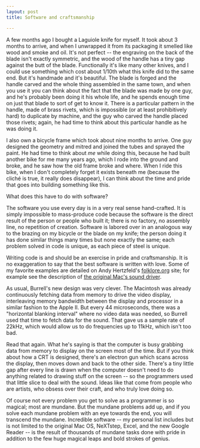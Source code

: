 ```yaml
---
layout: post
title: Software and craftsmanship

---
```

A few months ago I bought a Laguiole knife for myself. It took about 3 months to arrive, and when I unwrapped it from its packaging it smelled like wood and smoke and oil. It's not perfect -- the engraving on the back of the blade isn't exactly symmetric, and the wood of the handle has a tiny gap against the butt of the blade. Functionally it's like many other knives, and I could use something which cost about 1/10th what this knife did to the same end. But it's handmade and it's beautiful. The blade is forged and the handle carved and the whole thing assembled in the same town, and when you use it you can think about the fact that the blade was made by one guy, and he's probably been doing it his whole life, and he spends enough time on just that blade to sort of get to know it. There is a particular pattern in the handle, made of brass rivets, which is impossible \(or at least prohibitively hard\) to duplicate by machine, and the guy who carved the handle placed those rivets; again, he had time to think about this particular handle as he was doing it.  
  
I also own a bicycle frame which took about nine months to arrive. One guy designed the geometry and mitred and joined the tubes and sprayed the paint. He had time to think about _me_ while doing this, because he had built another bike for me many years ago, which I rode into the ground and broke, and he saw how the old frame broke and where. When I ride this bike, when I don't completely forget it exists beneath me \(because the cliché is true, it really does disappear\), I can think about the time and pride that goes into building something like this.  
  
What does this have to do with software?  
  
The software you use every day is in a very real sense hand-crafted. It is simply impossible to mass-produce code because the software is the direct result of the person or people who built it; there is no factory, no assembly line, no repetition of creation. Software is labored over in an analogous way to the brazing on my bicycle or the blade on my knife; the person doing it has done similar things many times but none exactly the same; each problem solved in code is unique, as each piece of steel is unique.  
  
Writing code is and should be an exercise in pride and craftsmanship. It is no exaggeration to say that the best software is written with love. Some of my favorite examples are detailed on Andy Hertzfeld's [folklore.org](http://www.folklore.org/) site; for example see the description of [the original Mac's sound driver](http://www.folklore.org/StoryView.py?project=Macintosh&story=Sound_By_Monday.txt&sortOrder=Sort%20by%20Date&detail=medium).  
  


>   
As usual, Burrell's new design was very clever. The Macintosh was already continuously fetching data from memory to drive the video display, interleaving memory bandwidth between the display and processor in a similar fashion to the Apple II. But every 44 microseconds, there was a "horizontal blanking interval" where no video data was needed, so Burrell used that time to fetch data for the sound. That gave us a sample rate of 22kHz, which would allow us to do frequencies up to 11kHz, which isn't too bad.  


  
  
Read that again. What he's saying is that the computer is busy grabbing data from memory to display on the screen most of the time. But if you think about how a CRT is designed, there's an electron gun which scans across the display, then moves down and back to the other side. There's a tiny little gap after every line is drawn when the computer doesn't need to do anything related to drawing stuff on the screen -- so the programmers used that little slice to deal with the sound. Ideas like that come from people who are artists, who obsess over their craft, and who truly love doing so.  
  
Of course not every problem you get to solve as a programmer is so magical; most are mundane. But the mundane problems add up, and if you solve each mundane problem with an eye towards the end, you will transcend the mundane. Incredible software -- my personal list includes but is not limited to the original Mac OS, NeXTstep, Excel, and the new Google Reader -- is the result of thousands of mundane tasks done with pride in addition to the few huge magical leaps and bold strokes of genius.
